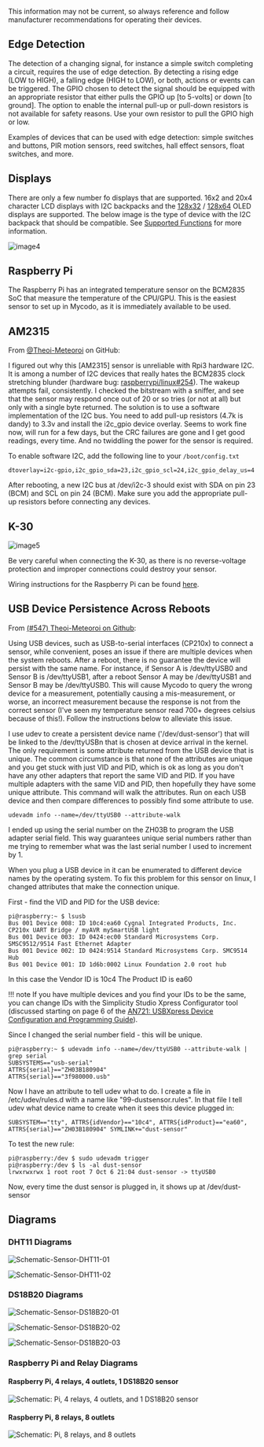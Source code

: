This information may not be current, so always reference and follow manufacturer recommendations for operating their devices.

## Edge Detection

The detection of a changing signal, for instance a simple switch completing a circuit, requires the use of edge detection. By detecting a rising edge (LOW to HIGH), a falling edge (HIGH to LOW), or both, actions or events can be triggered. The GPIO chosen to detect the signal should be equipped with an appropriate resistor that either pulls the GPIO up [to 5-volts] or down [to ground]. The option to enable the internal pull-up or pull-down resistors is not available for safety reasons. Use your own resistor to pull the GPIO high or low.

Examples of devices that can be used with edge detection: simple switches and buttons, PIR motion sensors, reed switches, hall effect sensors, float switches, and more.

## Displays

There are only a few number fo displays that are supported. 16x2 and 20x4 character LCD displays with I2C backpacks and the [128x32](https://www.adafruit.com/product/931) / [128x64](https://www.adafruit.com/product/931) OLED displays are supported. The below image is the type of device with the I2C backpack that should be compatible. See [Supported Functions](Supported-Functions.md) for more information.

![image4](images/LCD-front-back.jpg)

## Raspberry Pi

The Raspberry Pi has an integrated temperature sensor on the BCM2835 SoC that measure the temperature of the CPU/GPU. This is the easiest sensor to set up in Mycodo, as it is immediately available to be used.

## AM2315

From [@Theoi-Meteoroi](https://github.com/kizniche/Mycodo/issues/315#issuecomment-344798815) on GitHub:

I figured out why this [AM2315] sensor is unreliable with Rpi3 hardware I2C. It is among a number of I2C devices that really hates the BCM2835 clock stretching blunder (hardware bug: [raspberrypi/linux\#254](https://github.com/raspberrypi/linux/issues/254)). The wakeup attempts fail, consistently. I checked the bitstream with a sniffer, and see that the sensor may respond once out of 20 or so tries (or not at all) but only with a single byte returned. The solution is to use a software implementation of the I2C bus. You need to add pull-up resistors (4.7k is dandy) to 3.3v and install the i2c\_gpio device overlay. Seems to work fine now, will run for a few days, but the CRC failures are gone and I get good readings, every time. And no twiddling the power for the sensor is required.

To enable software I2C, add the following line to your `/boot/config.txt`

`dtoverlay=i2c-gpio,i2c_gpio_sda=23,i2c_gpio_scl=24,i2c_gpio_delay_us=4`

After rebooting, a new I2C bus at /dev/i2c-3 should exist with SDA on pin 23 (BCM) and SCL on pin 24 (BCM). Make sure you add the appropriate pull-up resistors before connecting any devices.

## K-30

![image5](images/Sensor-K30-01.jpg)

Be very careful when connecting the K-30, as there is no reverse-voltage protection and improper connections could destroy your sensor.

Wiring instructions for the Raspberry Pi can be found [here](https://www.co2meter.com/blogs/news/8307094-using-co2meter-com-sensors-with-raspberry-pi).

## USB Device Persistence Across Reboots

From [(#547) Theoi-Meteoroi on Github](https://github.com/kizniche/Mycodo/issues/547#issuecomment-428752904):

Using USB devices, such as USB-to-serial interfaces (CP210x) to connect a sensor, while convenient, poses an issue if there are multiple devices when the system reboots. After a reboot, there is no guarantee the device will persist with the same name. For instance, if Sensor A is /dev/ttyUSB0 and Sensor B is /dev/ttyUSB1, after a reboot Sensor A may be /dev/ttyUSB1 and Sensor B may be /dev/ttyUSB0. This will cause Mycodo to query the wrong device for a measurement, potentially causing a mis-measurement, or worse, an incorrect measurement because the response is not from the correct sensor (I've seen my temperature sensor read 700+ degrees celsius because of this!). Follow the instructions below to alleviate this issue.

I use udev to create a persistent device name ('/dev/dust-sensor') that will be linked to the /dev/ttyUSBn that is chosen at device arrival in the kernel. The only requirement is some attribute returned from the USB device that is unique. The common circumstance is that none of the attributes are unique and you get stuck with just VID and PID, which is ok as long as you don't have any other adapters that report the same VID and PID. If you have multiple adapters with the same VID and PID, then hopefully they have some unique attribute. This command will walk the attributes. Run on each USB device and then compare differences to possibly find some attribute to use.

`udevadm info --name=/dev/ttyUSB0 --attribute-walk`

I ended up using the serial number on the ZH03B to program the USB adapter serial field. This way guarantees unique serial numbers rather than me trying to remember what was the last serial number I used to increment by 1.

When you plug a USB device in it can be enumerated to different device names by the operating system. To fix this problem for this sensor on linux, I changed attributes that make the connection unique.

First - find the VID and PID for the USB device:

```
pi@raspberry:~ $ lsusb
Bus 001 Device 008: ID 10c4:ea60 Cygnal Integrated Products, Inc. CP210x UART Bridge / myAVR mySmartUSB light
Bus 001 Device 003: ID 0424:ec00 Standard Microsystems Corp. SMSC9512/9514 Fast Ethernet Adapter
Bus 001 Device 002: ID 0424:9514 Standard Microsystems Corp. SMC9514 Hub
Bus 001 Device 001: ID 1d6b:0002 Linux Foundation 2.0 root hub
```

In this case the Vendor ID is 10c4 The Product ID is ea60

!!! note
    If you have multiple devices and you find your IDs to be the same, you can change IDs with the Simplicity Studio Xpress Configurator tool (discussed starting on page 6 of the [AN721: USBXpress Device Configuration and Programming Guide](https://www.silabs.com/documents/public/application-notes/AN721.pdf)).

Since I changed the serial number field - this will be unique.

```
pi@raspberry:~ $ udevadm info --name=/dev/ttyUSB0 --attribute-walk | grep serial
SUBSYSTEMS=="usb-serial"
ATTRS{serial}=="ZH03B180904"
ATTRS{serial}=="3f980000.usb"
```

Now I have an attribute to tell udev what to do. I create a file in /etc/udev/rules.d with a name like "99-dustsensor.rules". In that file I tell udev what device name to create when it sees this device plugged in:

`SUBSYSTEM=="tty", ATTRS{idVendor}=="10c4", ATTRS{idProduct}=="ea60", ATTRS{serial}=="ZH03B180904" SYMLINK+="dust-sensor"`

To test the new rule:

```
pi@raspberry:/dev $ sudo udevadm trigger
pi@raspberry:/dev $ ls -al dust-sensor
lrwxrwxrwx 1 root root 7 Oct 6 21:04 dust-sensor -> ttyUSB0
```

Now, every time the dust sensor is plugged in, it shows up at /dev/dust-sensor

## Diagrams

### DHT11 Diagrams

![Schematic-Sensor-DHT11-01](images/Schematic-Sensor-DHT11-01.jpg)

![Schematic-Sensor-DHT11-02](images/Schematic-Sensor-DHT11-02.png)

### DS18B20 Diagrams

![Schematic-Sensor-DS18B20-01](images/Schematic-Sensor-DS18B20-01.png)

![Schematic-Sensor-DS18B20-02](images/Schematic-Sensor-DS18B20-02.jpg)

![Schematic-Sensor-DS18B20-03](images/Schematic-Sensor-DS18B20-03.jpg)

### Raspberry Pi and Relay Diagrams

#### Raspberry Pi, 4 relays, 4 outlets, 1 DS18B20 sensor

![Schematic: Pi, 4 relays, 4 outlets, and 1 DS18B20 sensor](images/Schematic-Pi-4-relays.png)

#### Raspberry Pi, 8 relays, 8 outlets

![Schematic: Pi, 8 relays, and 8 outlets](images/Schematic-Pi-8-relays.png)
